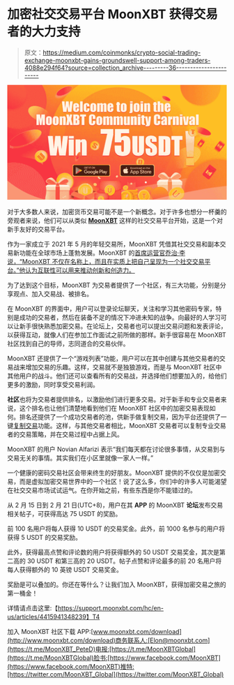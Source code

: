 # 加密社交交易平台 MoonXBT 获得交易者的大力支持

> 原文：<https://medium.com/coinmonks/crypto-social-trading-exchange-moonxbt-gains-groundswell-support-among-traders-4088e294f64?source=collection_archive---------36----------------------->

![](img/4cb249adbdec09e8dfd06816c1e3ba70.png)

对于大多数人来说，加密货币交易可能不是一个新概念。对于许多也想分一杯羹的旁观者来说，他们可以从类似 [**MoonXBT**](https://coincodecap.com/go/moonxbt) 这样的社交交易平台开始，这是一个对新手友好的交易平台。

作为一家成立于 2021 年 5 月的年轻交易所，MoonXBT 凭借其社交交易和副本交易新功能在全球市场上蓬勃发展。MoonXBT 的[首席运营官乔治·李说，“MoonXBT 不仅在名称上，而且在实质上把自己呈现为一个社交交易平台。”他认为互联性可以用来推动创新和创造力。](https://twitter.com/george_moonxbt)

为了达到这个目标，MoonXBT 为交易者提供了一个社区，有三大功能，分别是分享观点、加入交易战、被排名。

在 MoonXBT 的界面中，用户可以登录论坛聊天，关注和学习其他密码专家，特别是成功的交易者，然后在装备不足的情况下冲进未知的战争。向最好的人学习可以让新手很快熟悉加密交易。在论坛上，交易者也可以提出交易问题和发表评论，以获得互动，就像人们在参加工作面试之前所做的那样。新手很容易在 MoonXBT 社区找到自己的导师，志同道合的交易伙伴。

MoonXBT 还提供了一个“游戏列表”功能，用户可以在其中创建与其他交易者的交易战来增加交易的乐趣。这样，交易就不是独狼游戏，而是与 MoonXBT 社区中其他用户的战斗。他们还可以查看所有的交易战，并选择他们想要加入的，给他们更多的激励，同时享受交易利润。

**社区**也将为交易者提供排名，以激励他们进行更多交易。对于新手和专业交易者来说，这个排名也让他们清楚地看到他们在 MoonXBT 社区中的加密交易表现如何。排名还提供了一个成功交易者的池，供新手做复制交易，因为平台还提供了一键[复制交易](https://www.moonxbt.com/en-us/)功能。这样，与其他交易者相比，MoonXBT 交易者可以复制专业交易者的交易策略，并在交易过程中占据上风。

MoonXBT 的用户 Novian Alfarizi 表示“我们每天都在讨论很多事情，从交易到与交易无关的事情。其实我们在小区里就像一家人一样。”

一个健康的密码交易社区会带来终生的好朋友。MoonXBT 提供的不仅仅是加密交易，而是虚拟加密交易世界中的一个社区！说了这么多，你们中的许多人可能渴望在社交交易市场试试运气。在你开始之前，有些东西是你不能错过的。

从 2 月 15 日到 2 月 21 日(UTC+8)，用户在其 **APP** 的 MoonXBT **论坛**发布交易相关帖子，可获得高达 75 USDT 的奖励。

前 100 名用户将每人获得 10 USDT 的交易奖金。此外，前 1000 名参与的用户将获得 5 USDT 的交易奖励。

此外，获得最高点赞和评论数的用户将获得额外的 50 USDT 交易奖金，其次是第二高的 30 USDT 和第三高的 20 USDT。帖子点赞和评论最多的前 20 名用户将每人获得额外的 10 英镑 USDT 交易奖金。

奖励是可以叠加的。你还在等什么？让我们加入 MoonXBT，获得加密交易之旅的第一桶金！

详情请点击这里:【https://support.moonxbt.com/hc/en-us/articles/4415941348239】T4

加入 MoonXBT 社区下载 APP:[www.moonxbt.com/download](http://www.moonxbt.com/download)商务联系人:[Elon@moonxbt.com](https://t.me/MoonXBT_PeteD)电报:[https://t.me/MoonXBTGlobal](https://t.me/MoonXBTGlobal)脸书:[https://www.facebook.com/MoonXBT](https://www.facebook.com/MoonXBT)推特:[https://twitter.com/MoonXBT_Global](https://twitter.com/MoonXBT_Global)